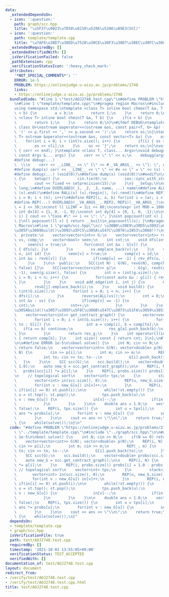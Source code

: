 ```yaml
---
data:
  _extendedDependsOn:
  - icon: ':question:'
    path: graph/scc.hpp
    title: "\u5F37\u9023\u7D50\u6210\u5206\u5206\u89E3(SCC)"
  - icon: ':question:'
    path: template/template.cpp
    title: "\u7AF6\u30D7\u30ED\u7528\u30C6\u30F3\u30D7\u30EC\u30FC\u30C8"
  _extendedRequiredBy: []
  _extendedVerifiedWith: []
  _isVerificationFailed: false
  _pathExtension: cpp
  _verificationStatusIcon: ':heavy_check_mark:'
  attributes:
    '*NOT_SPECIAL_COMMENTS*': ''
    ERROR: 1e-5
    PROBLEM: https://onlinejudge.u-aizu.ac.jp/problems/2748
    links:
    - https://onlinejudge.u-aizu.ac.jp/problems/2748
  bundledCode: "#line 1 \"test/AOJ2748.test.cpp\"\n#define PROBLEM \"https://onlinejudge.u-aizu.ac.jp/problems/2748\"\
    \n#line 1 \"template/template.cpp\"\n#pragma region Macros\n#include <bits/stdc++.h>\n\
    using namespace std;\ntemplate <class T> inline bool chmax(T &a, T b) {\n    if(a\
    \ < b) {\n        a = b;\n        return 1;\n    }\n    return 0;\n}\ntemplate\
    \ <class T> inline bool chmin(T &a, T b) {\n    if(a > b) {\n        a = b;\n\
    \        return 1;\n    }\n    return 0;\n}\n#ifdef DEBUG\ntemplate <class T,\
    \ class U>\nostream &operator<<(ostream &os, const pair<T, U> &p) {\n    os <<\
    \ '(' << p.first << ',' << p.second << ')';\n    return os;\n}\ntemplate <class\
    \ T> ostream &operator<<(ostream &os, const vector<T> &v) {\n    os << '{';\n\
    \    for(int i = 0; i < (int)v.size(); i++) {\n        if(i) { os << ','; }\n\
    \        os << v[i];\n    }\n    os << '}';\n    return os;\n}\nvoid debugg()\
    \ { cerr << endl; }\ntemplate <class T, class... Args>\nvoid debugg(const T &x,\
    \ const Args &... args) {\n    cerr << \" \" << x;\n    debugg(args...);\n}\n\
    #define debug(...)                                                           \
    \  \\\n    cerr << __LINE__ << \" [\" << #__VA_ARGS__ << \"]: \", debugg(__VA_ARGS__)\n\
    #define dump(x) cerr << __LINE__ << \" \" << #x << \" = \" << (x) << endl\n#else\n\
    #define debug(...) (void(0))\n#define dump(x) (void(0))\n#endif\n\nstruct Setup\
    \ {\n    Setup() {\n        cin.tie(0);\n        ios::sync_with_stdio(false);\n\
    \        cout << fixed << setprecision(15);\n    }\n} __Setup;\n\nusing ll = long\
    \ long;\n#define OVERLOAD3(_1, _2, _3, name, ...) name\n#define ALL(v) (v).begin(),\
    \ (v).end()\n#define RALL(v) (v).rbegin(), (v).rend()\n#define REP1(i, n) for(int\
    \ i = 0; i < (n); i++)\n#define REP2(i, a, b) for(int i = (a); i < int(b); i++)\n\
    #define REP(...) OVERLOAD3(__VA_ARGS__, REP2, REP1)(__VA_ARGS__)\nconst int INF\
    \ = 1 << 30;\nconst ll LLINF = 1LL << 60;\nconstexpr int MOD = 1000000007;\nconst\
    \ int dx[4] = {1, 0, -1, 0};\nconst int dy[4] = {0, 1, 0, -1};\n\nvoid Case(int\
    \ i) { cout << \"Case #\" << i << \": \"; }\nint popcount(int x) { return __builtin_popcount(x);\
    \ }\nll popcount(ll x) { return __builtin_popcountll(x); }\n#pragma endregion\
    \ Macros\n#line 1 \"graph/scc.hpp\"\n// \u30B0\u30E9\u30D5\u3092\u69CB\u7BC9\u3057\
    \u305F\u3089build()\u3092\u5FC5\u305A\u547C\u3076\u3053\u3068!!!\nclass SCC {\n\
    \  private:\n    vector<vector<int>> G;\n    vector<vector<int>> revG;\n    vector<int>\
    \ vs, comp;\n    vector<bool> seen;\n    int cnt;\n    void dfs(int v) {\n   \
    \     seen[v] = true;\n        for(const int &u : G[v]) {\n            if(!seen[u])\
    \ { dfs(u); }\n        }\n        vs.emplace_back(v);\n    }\n    void rev_dfs(int\
    \ v, int id) {\n        seen[v] = true;\n        comp[v] = id;\n        for(const\
    \ int &u : revG[v]) {\n            if(comp[u] == -1) { rev_dfs(u, id); }\n   \
    \     }\n    }\n\n  public:\n    SCC(int N) : G(N), revG(N), comp(N, -1), seen(N,\
    \ false) {}\n    SCC(vector<vector<int>> g)\n        : G(g), revG(g.size()), comp(g.size(),\
    \ -1), seen(g.size(), false) {\n        int n = (int)g.size();\n        for(int\
    \ i = 0; i < n; i++) {\n            for(const auto &u : g[i]) { revG[u].emplace_back(i);\
    \ }\n        }\n    }\n    void add_edge(int i, int j) {\n        G[i].emplace_back(j);\n\
    \        revG[j].emplace_back(i);\n    }\n    void build() {\n        int n =\
    \ (int)G.size();\n        for(int i = 0; i < n; i++) {\n            if(!seen[i])\
    \ dfs(i);\n        }\n        reverse(ALL(vs));\n        cnt = 0;\n        for(const\
    \ int &v : vs) {\n            if(comp[v] == -1) {\n                rev_dfs(v,\
    \ cnt);\n                cnt++;\n            }\n        }\n    }\n    // \u5FC5\
    \u305Abuild()\u3057\u305F\u5F8C\u306B\u547C\u3073\u51FA\u3059\u3053\u3068!!!\n\
    \    vector<vector<int>> get_contract_graph() {\n        vector<vector<int>> res_g(cnt);\n\
    \        for(int i = 0; i < int(G.size()); i++) {\n            for(const int&\
    \ to : G[i]) {\n                int a = comp[i], b = comp[to];\n             \
    \   if(a == b) continue;\n                res_g[a].push_back(b);\n           \
    \ }\n        }\n        return res_g;\n    }\n    int operator[](int k) const\
    \ { return comp[k]; }\n    int size() const { return cnt; }\n};\n#line 4 \"test/AOJ2748.test.cpp\"\
    \n\n#define ERROR 1e-5\n\nbool solve() {\n    int N; cin >> N;\n    if(N == 0)\
    \ return false;\n    vector<vector<int>> G(N); vector<double> p(N);\n    REP(i,\
    \ N) {\n        cin >> p[i];\n        int m; cin >> m;\n        REP(_, m) {\n\
    \            int to; cin >> to; to--;\n            G[i].push_back(to);\n     \
    \   }\n    }\n\n    SCC scc(G);\n    scc.build();\n    vector<double> probs(scc.size(),\
    \ 1.0);\n    auto new_G = scc.get_contract_graph();\n\n    REP(i, N) {\n     \
    \   probs[scc[i]] *= p[i];\n    }\n    REP(i, probs.size()) probs[i] = 1.0 - probs[i];\n\
    \n    // topological sort\n    vector<int> tps;\n    {\n        stack<int> st;\n\
    \        vector<int> in(scc.size(), 0);\n        REP(u, new_G.size()) {\n    \
    \        for(int v : new_G[u]) in[v]++;\n        }\n        REP(i, new_G.size())\
    \ if(in[i] == 0) st.push(i);\n\n        while(!st.empty()) {\n            int\
    \ u = st.top(); st.pop();\n            tps.push_back(u);\n            for(int\
    \ v : new_G[u]) {\n                in[v]--;\n                if(in[v] == 0) st.push(v);\n\
    \            }\n        }\n    }\n\n    double ans = 1.0;\n    vector<bool> seen(tps.size(),\
    \ false);\n    REP(i, tps.size()) {\n        int u = tps[i];\n        if(!seen[u])\
    \ ans *= probs[u];\n        for(int v : new_G[u]) {\n            seen[v] = true;\n\
    \        }\n    }\n\n    cout << ans << \"\\n\";\n    return true;\n}\n\nint main()\
    \ {\n    while(solve());\n}\n"
  code: "#define PROBLEM \"https://onlinejudge.u-aizu.ac.jp/problems/2748\"\n#include\
    \ \"../template/template.cpp\"\n#include \"../graph/scc.hpp\"\n\n#define ERROR\
    \ 1e-5\n\nbool solve() {\n    int N; cin >> N;\n    if(N == 0) return false;\n\
    \    vector<vector<int>> G(N); vector<double> p(N);\n    REP(i, N) {\n       \
    \ cin >> p[i];\n        int m; cin >> m;\n        REP(_, m) {\n            int\
    \ to; cin >> to; to--;\n            G[i].push_back(to);\n        }\n    }\n\n\
    \    SCC scc(G);\n    scc.build();\n    vector<double> probs(scc.size(), 1.0);\n\
    \    auto new_G = scc.get_contract_graph();\n\n    REP(i, N) {\n        probs[scc[i]]\
    \ *= p[i];\n    }\n    REP(i, probs.size()) probs[i] = 1.0 - probs[i];\n\n   \
    \ // topological sort\n    vector<int> tps;\n    {\n        stack<int> st;\n \
    \       vector<int> in(scc.size(), 0);\n        REP(u, new_G.size()) {\n     \
    \       for(int v : new_G[u]) in[v]++;\n        }\n        REP(i, new_G.size())\
    \ if(in[i] == 0) st.push(i);\n\n        while(!st.empty()) {\n            int\
    \ u = st.top(); st.pop();\n            tps.push_back(u);\n            for(int\
    \ v : new_G[u]) {\n                in[v]--;\n                if(in[v] == 0) st.push(v);\n\
    \            }\n        }\n    }\n\n    double ans = 1.0;\n    vector<bool> seen(tps.size(),\
    \ false);\n    REP(i, tps.size()) {\n        int u = tps[i];\n        if(!seen[u])\
    \ ans *= probs[u];\n        for(int v : new_G[u]) {\n            seen[v] = true;\n\
    \        }\n    }\n\n    cout << ans << \"\\n\";\n    return true;\n}\n\nint main()\
    \ {\n    while(solve());\n}"
  dependsOn:
  - template/template.cpp
  - graph/scc.hpp
  isVerificationFile: true
  path: test/AOJ2748.test.cpp
  requiredBy: []
  timestamp: '2021-10-01 13:55:05+09:00'
  verificationStatus: TEST_ACCEPTED
  verifiedWith: []
documentation_of: test/AOJ2748.test.cpp
layout: document
redirect_from:
- /verify/test/AOJ2748.test.cpp
- /verify/test/AOJ2748.test.cpp.html
title: test/AOJ2748.test.cpp
---
```

